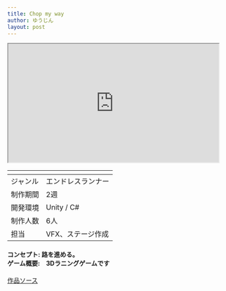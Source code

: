 ```yaml
---
title: Chop my way
author: ゆうじん
layout: post
---
```


<iframe width="480" height="270"
src="https://www.youtube.com/embed/Z8IkVXCIw1s">
</iframe>

<div class="table-wrapper">
  <table>
    <thead>
      <tr>
        <th> </th>
        <th> </th>
      </tr>
    </thead>
    <tbody>
      <tr>
        <td>ジャンル</td>
        <td>エンドレスランナー</td>
      </tr>
      <tr>
        <td>制作期間</td>
        <td>2週</td>
      </tr>
      <tr>
        <td>開発環境</td>
        <td>Unity / C#</td>
      </tr>
      <tr>
        <td>制作人数</td>
        <td>6人</td>
      </tr>
      <tr>
        <td>担当</td>
        <td>VFX、ステージ作成</td>
      </tr>
    </tbody>
  </table>
</div>

 <p>
    <h4>
    コンセプト: 路を進める。<br>
    ゲーム概要:　3Dラニングゲームです
    </h4>
  </p>

<footer>
    <a href="https://yujindimoglo.itch.io/chop-my-way" class="button scrolly">作品ソース</a>
</footer>